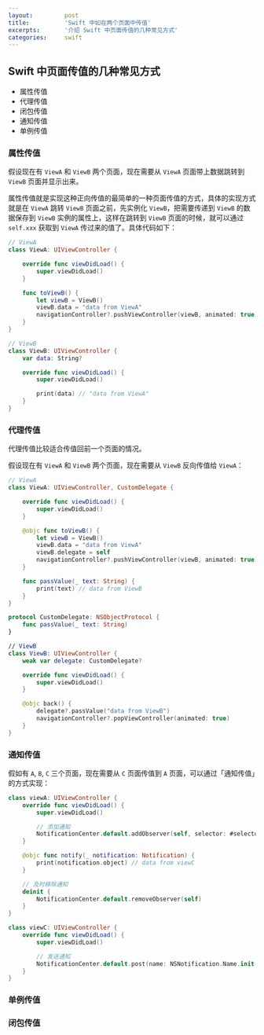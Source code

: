 ```yaml
---
layout:         post
title:          'Swift 中如在两个页面中传值'
excerpts:       '介绍 Swift 中页面传值的几种常见方式'
categories:     swift
---
```


## Swift 中页面传值的几种常见方式

- 属性传值
- 代理传值
- 闭包传值
- 通知传值
- 单例传值

### 属性传值

假设现在有 `ViewA` 和 `ViewB` 两个页面，现在需要从 `ViewA` 页面带上数据跳转到 `ViewB` 页面并显示出来。

属性传值就是实现这种正向传值的最简单的一种页面传值的方式，具体的实现方式就是在 `ViewA` 跳转 `ViewB` 页面之前，先实例化 `ViewB`，把需要传递到 `ViewB` 的数据保存到 `ViewB` 实例的属性上，这样在跳转到 `ViewB` 页面的时候，就可以通过 `self.xxx` 获取到 `ViewA` 传过来的值了。具体代码如下：

```swift
// ViewA
class ViewA: UIViewController {

    override func viewDidLoad() {
        super.viewDidLoad()
    }

    func toViewB() {
        let viewB = ViewB()
        viewB.data = "data from ViewA"
        navigationController?.pushViewController(viewB, animated: true)
    }
}

// ViewB
class ViewB: UIViewController {
    var data: String?

    override func viewDidLoad() {
        super.viewDidLoad()

        print(data) // "data from ViewA"
    }
}
```

### 代理传值

代理传值比较适合传值回前一个页面的情况。

假设现在有 `ViewA` 和 `ViewB` 两个页面，现在需要从 `ViewB` 反向传值给 `ViewA`：

```swift
// ViewA
class ViewA: UIViewController, CustomDelegate {

    override func viewDidLoad() {
        super.viewDidLoad()
    }

    @objc func toViewB() {
        let viewB = ViewB()
        viewB.data = "data from ViewA"
        viewB.delegate = self
        navigationController?.pushViewController(viewB, animated: true)
    }

    func passValue(_ text: String) {
        print(text) // data from ViewB
    }
}

protocol CustomDelegate: NSObjectProtocol {
    func passValue(_ text: String)
}

// ViewB
class ViewB: UIViewController {
    weak var delegate: CustomDelegate?

    override func viewDidLoad() {
        super.viewDidLoad()
    }

    @objc back() {
        delegate?.passValue("data from ViewB")
        navigationController?.popViewController(animated: true)
    }
}
```

### 通知传值

假如有 `A`, `B`, `C` 三个页面，现在需要从 `C` 页面传值到 `A` 页面，可以通过「通知传值」的方式实现：

```swift
class viewA: UIViewController {
    override func viewDidLoad() {
        super.viewDidLoad()

        // 添加通知
        NotificationCenter.default.addObserver(self, selector: #selector(notify), name: NSNotification.Name(rawValue: "notifyName"), object: nil)
    }

    @objc func notify(_ notification: Notification) {
        print(notification.object) // data from viewC
    }

    // 及时移除通知
    deinit {
        NotificationCenter.default.removeObserver(self)
    }
}

class viewC: UIViewController {
    override func viewDidLoad() {
        super.viewDidLoad()

        // 发送通知
        NotificationCenter.default.post(name: NSNotification.Name.init("notifyName"), object: "data from viewC")
    }
}
```

### 单例传值

### 闭包传值
